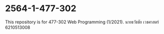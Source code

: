 # 2564-1-477-302
This repository is for 477-302 Web Programming (1/2021).
นายธวัชชัย เวชศาสตร์ 6210513008
